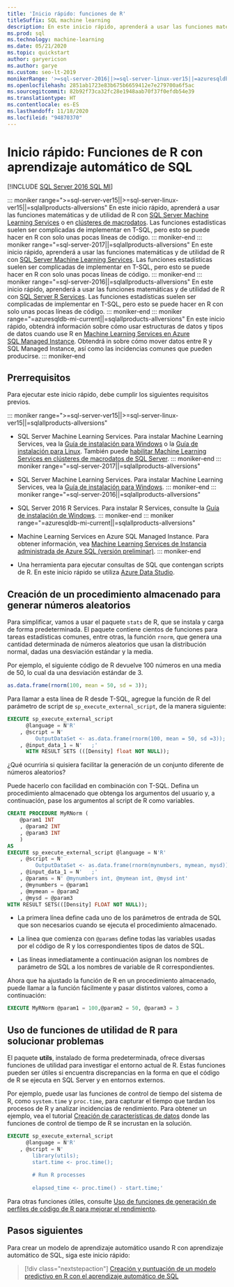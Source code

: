 ```yaml
---
title: 'Inicio rápido: funciones de R'
titleSuffix: SQL machine learning
description: En este inicio rápido, aprenderá a usar las funciones matemáticas y de utilidad de R con el aprendizaje automático de SQL.
ms.prod: sql
ms.technology: machine-learning
ms.date: 05/21/2020
ms.topic: quickstart
author: garyericson
ms.author: garye
ms.custom: seo-lt-2019
monikerRange: '>=sql-server-2016||>=sql-server-linux-ver15||=azuresqldb-mi-current||=sqlallproducts-allversions'
ms.openlocfilehash: 2851ab1723e83b675b6659412e7e279700a6f5ac
ms.sourcegitcommit: 82b92f73ca32fc28e1948aab70f37f0efdb54e39
ms.translationtype: HT
ms.contentlocale: es-ES
ms.lasthandoff: 11/18/2020
ms.locfileid: "94870370"
---
```

# <a name="quickstart-r-functions-with-sql-machine-learning"></a>Inicio rápido: Funciones de R con aprendizaje automático de SQL
[!INCLUDE [SQL Server 2016 SQL MI](../../includes/applies-to-version/sqlserver2016-asdbmi.md)]

::: moniker range=">=sql-server-ver15||>=sql-server-linux-ver15||=sqlallproducts-allversions"
En este inicio rápido, aprenderá a usar las funciones matemáticas y de utilidad de R con [SQL Server Machine Learning Services](../sql-server-machine-learning-services.md) o en [clústeres de macrodatos](../../big-data-cluster/machine-learning-services.md). Las funciones estadísticas suelen ser complicadas de implementar en T-SQL, pero esto se puede hacer en R con solo unas pocas líneas de código.
::: moniker-end
::: moniker range="=sql-server-2017||=sqlallproducts-allversions"
En este inicio rápido, aprenderá a usar las funciones matemáticas y de utilidad de R con [SQL Server Machine Learning Services](../sql-server-machine-learning-services.md). Las funciones estadísticas suelen ser complicadas de implementar en T-SQL, pero esto se puede hacer en R con solo unas pocas líneas de código.
::: moniker-end
::: moniker range="=sql-server-2016||=sqlallproducts-allversions"
En este inicio rápido, aprenderá a usar las funciones matemáticas y de utilidad de R con [SQL Server R Services](../r/sql-server-r-services.md). Las funciones estadísticas suelen ser complicadas de implementar en T-SQL, pero esto se puede hacer en R con solo unas pocas líneas de código.
::: moniker-end
::: moniker range="=azuresqldb-mi-current||=sqlallproducts-allversions"
En este inicio rápido, obtendrá información sobre cómo usar estructuras de datos y tipos de datos cuando use R en [Machine Learning Services en Azure SQL Managed Instance](/azure/azure-sql/managed-instance/machine-learning-services-overview). Obtendrá in sobre cómo mover datos entre R y SQL Managed Instance, así como las incidencias comunes que pueden producirse.
::: moniker-end

## <a name="prerequisites"></a>Prerrequisitos

Para ejecutar este inicio rápido, debe cumplir los siguientes requisitos previos.

::: moniker range=">=sql-server-ver15||>=sql-server-linux-ver15||=sqlallproducts-allversions"
- SQL Server Machine Learning Services. Para instalar Machine Learning Services, vea la [Guía de instalación para Windows](../install/sql-machine-learning-services-windows-install.md) o la [Guía de instalación para Linux](../../linux/sql-server-linux-setup-machine-learning.md?toc=%2Fsql%2Fmachine-learning%2Ftoc.json). También puede [habilitar Machine Learning Services en clústeres de macrodatos de SQL Server](../../big-data-cluster/machine-learning-services.md).
::: moniker-end
::: moniker range="=sql-server-2017||=sqlallproducts-allversions"
- SQL Server Machine Learning Services. Para instalar Machine Learning Services, vea la [Guía de instalación para Windows](../install/sql-machine-learning-services-windows-install.md). 
::: moniker-end
::: moniker range="=sql-server-2016||=sqlallproducts-allversions"
- SQL Server 2016 R Services. Para instalar R Services, consulte la [Guía de instalación de Windows](../install/sql-r-services-windows-install.md).
::: moniker-end
::: moniker range="=azuresqldb-mi-current||=sqlallproducts-allversions"
- Machine Learning Services en Azure SQL Managed Instance. Para obtener información, vea [Machine Learning Services de Instancia administrada de Azure SQL (versión preliminar)](/azure/azure-sql/managed-instance/machine-learning-services-overview).
::: moniker-end

- Una herramienta para ejecutar consultas de SQL que contengan scripts de R. En este inicio rápido se utiliza [Azure Data Studio](../../azure-data-studio/what-is.md).

## <a name="create-a-stored-procedure-to-generate-random-numbers"></a>Creación de un procedimiento almacenado para generar números aleatorios

Para simplificar, vamos a usar el paquete `stats` de R, que se instala y carga de forma predeterminada. El paquete contiene cientos de funciones para tareas estadísticas comunes, entre otras, la función `rnorm`, que genera una cantidad determinada de números aleatorios que usan la distribución normal, dadas una desviación estándar y la media.

Por ejemplo, el siguiente código de R devuelve 100 números en una media de 50, lo cual da una desviación estándar de 3.

```R
as.data.frame(rnorm(100, mean = 50, sd = 3));
```

Para llamar a esta línea de R desde T-SQL, agregue la función de R del parámetro de script de `sp_execute_external_script`, de la manera siguiente:

```sql
EXECUTE sp_execute_external_script
      @language = N'R'
    , @script = N'
         OutputDataSet <- as.data.frame(rnorm(100, mean = 50, sd =3));'
    , @input_data_1 = N'   ;'
      WITH RESULT SETS (([Density] float NOT NULL));
```

¿Qué ocurriría si quisiera facilitar la generación de un conjunto diferente de números aleatorios?

Puede hacerlo con facilidad en combinación con T-SQL. Defina un procedimiento almacenado que obtenga los argumentos del usuario y, a continuación, pase los argumentos al script de R como variables.

```sql
CREATE PROCEDURE MyRNorm (
    @param1 INT
    , @param2 INT
    , @param3 INT
    )
AS
EXECUTE sp_execute_external_script @language = N'R'
    , @script = N'
         OutputDataSet <- as.data.frame(rnorm(mynumbers, mymean, mysd));'
    , @input_data_1 = N'   ;'
    , @params = N' @mynumbers int, @mymean int, @mysd int'
    , @mynumbers = @param1
    , @mymean = @param2
    , @mysd = @param3
WITH RESULT SETS(([Density] FLOAT NOT NULL));
```

- La primera línea define cada uno de los parámetros de entrada de SQL que son necesarios cuando se ejecuta el procedimiento almacenado.

- La línea que comienza con `@params` define todas las variables usadas por el código de R y los correspondientes tipos de datos de SQL.

- Las líneas inmediatamente a continuación asignan los nombres de parámetro de SQL a los nombres de variable de R correspondientes.

Ahora que ha ajustado la función de R en un procedimiento almacenado, puede llamar a la función fácilmente y pasar distintos valores, como a continuación:

```sql
EXECUTE MyRNorm @param1 = 100,@param2 = 50, @param3 = 3
```

## <a name="use-r-utility-functions-for-troubleshooting"></a>Uso de funciones de utilidad de R para solucionar problemas

El paquete **utils**, instalado de forma predeterminada, ofrece diversas funciones de utilidad para investigar el entorno actual de R. Estas funciones pueden ser útiles si encuentra discrepancias en la forma en que el código de R se ejecuta en SQL Server y en entornos externos.

Por ejemplo, puede usar las funciones de control de tiempo del sistema de R, como `system.time` y `proc.time`, para capturar el tiempo que tardan los procesos de R y analizar incidencias de rendimiento. Para obtener un ejemplo, vea el tutorial [Creación de características de datos](../tutorials/walkthrough-create-data-features.md) donde las funciones de control de tiempo de R se incrustan en la solución.

```sql
EXECUTE sp_execute_external_script
      @language = N'R'
    , @script = N'
        library(utils);
        start.time <- proc.time();
        
        # Run R processes
        
        elapsed_time <- proc.time() - start.time;'
```

Para otras funciones útiles, consulte [Uso de funciones de generación de perfiles de código de R para mejorar el rendimiento](../r/using-r-code-profiling-functions.md).

## <a name="next-steps"></a>Pasos siguientes

Para crear un modelo de aprendizaje automático usando R con aprendizaje automático de SQL, siga este inicio rápido:

> [!div class="nextstepaction"]
> [Creación y puntuación de un modelo predictivo en R con el aprendizaje automático de SQL](quickstart-r-train-score-model.md)
